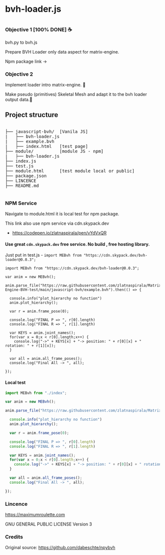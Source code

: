 
# bvh-loader.js
# 

### Objective 1 [100% DONE] ☕

bvh.py to bvh.js

Prepare BVH Loader only data aspect for matrix-engine.

Npm package link -> 


### Objective 2
Implement loader intro matrix-engine. 🤞

Make pseudo (primitives) Skeletal Mesh and adapt it to the bvh loader output data.🤞


## Project structure

<pre>

├── javascript-bvh/  [Vanila JS]
|   ├── bvh-loader.js
|   ├── example.bvh
|   ├── index.html   [test page]
├── module/          [module JS - npm]
|   ├── bvh-loader.js
├── index.js
├── test.js
├── module.html      [test module local or public]
├── package.json
├── LINCENCE
├── README.md

</pre>


### NPM Service

Navigate to module.html it is local test for npm package.

This link also use npm service via cdn.skypack.dev
 - https://codepen.io/zlatnaspirala/pen/vYdVxQR

#### Use great `cdn.skypack.dev` free service. No build , free hosting library.
Just put in test.js - `import MEBvh from "https://cdn.skypack.dev/bvh-loader@0.0.3";`

```
import MEBvh from "https://cdn.skypack.dev/bvh-loader@0.0.3";

var anim = new MEBvh();

anim.parse_file("https://raw.githubusercontent.com/zlatnaspirala/Matrix-Engine-BVH-test/main/javascript-bvh/example.bvh").then(() => {

  console.info("plot_hierarchy no function")
  anim.plot_hierarchy();

  var r = anim.frame_pose(0);

  console.log("FINAL P => ", r[0].length)
  console.log("FINAL R => ", r[1].length)

  var KEYS = anim.joint_names();
  for(var x = 0;x < r[0].length;x++) {
    console.log("->" + KEYS[x] + "-> position: " + r[0][x] + " rotation: " + r[1][x]);
  }

  var all = anim.all_frame_poses();
  console.log("Final All -> ", all);

});

```

#### Local test

```js
import MEBvh from "./index";

var anim = new MEBvh();

anim.parse_file("https://raw.githubusercontent.com/zlatnaspirala/Matrix-Engine-BVH-test/main/javascript-bvh/example.bvh").then(() => {

  console.info("plot_hierarchy no function")
  anim.plot_hierarchy();

  var r = anim.frame_pose(0);

  console.log("FINAL P => ", r[0].length)
  console.log("FINAL R => ", r[1].length)

  var KEYS = anim.joint_names();
  for(var x = 0;x < r[0].length;x++) {
    console.log("->" + KEYS[x] + "-> position: " + r[0][x] + " rotation: " + r[1][x]);
  }

  var all = anim.all_frame_poses();
  console.log("Final All -> ", all);

});

```

### Lincence

https://maximumroulette.com 

GNU GENERAL PUBLIC LICENSE Version 3

### Credits

Original source: https://github.com/dabeschte/npybvh
